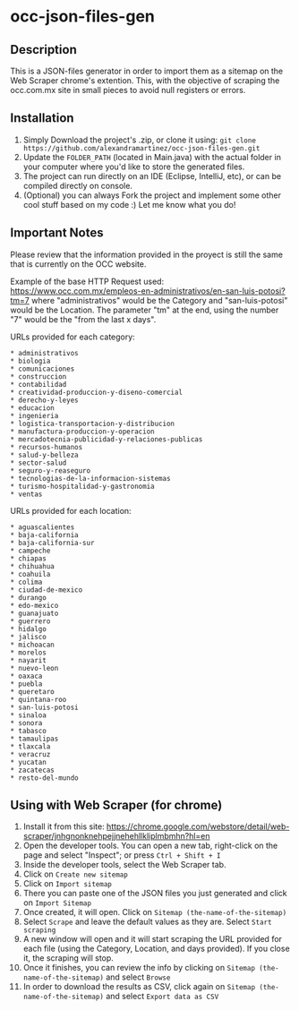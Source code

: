 # occ-json-files-gen

## Description

This is a JSON-files generator in order to import them as a sitemap on the Web Scraper chrome's extention. This, with the objective of scraping the occ.com.mx site in small pieces to avoid null registers or errors.

## Installation

1. Simply Download the project's .zip, or clone it using: `git clone https://github.com/alexandramartinez/occ-json-files-gen.git`
2. Update the `FOLDER_PATH` (located in Main.java) with the actual folder in your computer where you'd like to store the generated files.
3. The project can run directly on an IDE (Eclipse, IntelliJ, etc), or can be compiled directly on console.
4. (Optional) you can always Fork the project and implement some other cool stuff based on my code :) Let me know what you do!

## Important Notes

Please review that the information provided in the proyect is still the same that is currently on the OCC website.

Example of the base HTTP Request used: https://www.occ.com.mx/empleos-en-administrativos/en-san-luis-potosi?tm=7
    where "administrativos" would be the Category and "san-luis-potosi" would be the Location.
    The parameter "tm" at the end, using the number "7" would be the "from the last x days".

URLs provided for each category:

    * administrativos
    * biologia
    * comunicaciones
    * construccion
    * contabilidad
    * creatividad-produccion-y-diseno-comercial
    * derecho-y-leyes
    * educacion
    * ingenieria
    * logistica-transportacion-y-distribucion
    * manufactura-produccion-y-operacion
    * mercadotecnia-publicidad-y-relaciones-publicas
    * recursos-humanos
    * salud-y-belleza
    * sector-salud
    * seguro-y-reaseguro
    * tecnologias-de-la-informacion-sistemas
    * turismo-hospitalidad-y-gastronomia
    * ventas

URLs provided for each location:

    * aguascalientes
    * baja-california
    * baja-california-sur
    * campeche
    * chiapas
    * chihuahua
    * coahuila
    * colima
    * ciudad-de-mexico
    * durango
    * edo-mexico
    * guanajuato
    * guerrero
    * hidalgo
    * jalisco
    * michoacan
    * morelos
    * nayarit
    * nuevo-leon
    * oaxaca
    * puebla
    * queretaro
    * quintana-roo
    * san-luis-potosi
    * sinaloa
    * sonora
    * tabasco
    * tamaulipas
    * tlaxcala
    * veracruz
    * yucatan
    * zacatecas
    * resto-del-mundo

## Using with Web Scraper (for chrome)

1. Install it from this site: https://chrome.google.com/webstore/detail/web-scraper/jnhgnonknehpejjnehehllkliplmbmhn?hl=en
2. Open the developer tools. You can open a new tab, right-click on the page and select "Inspect"; or press `Ctrl + Shift + I`
3. Inside the developer tools, select the Web Scraper tab.
4. Click on `Create new sitemap`
5. Click on `Import sitemap`
6. There you can paste one of the JSON files you just generated and click on `Import Sitemap`
7. Once created, it will open. Click on `Sitemap (the-name-of-the-sitemap)`
8. Select `Scrape` and leave the default values as they are. Select `Start scraping`
9. A new window will open and it will start scraping the URL provided for each file (using the Category, Location, and days provided). If you close it, the scraping will stop.
10. Once it finishes, you can review the info by clicking on `Sitemap (the-name-of-the-sitemap)` and select `Browse`
11. In order to download the results as CSV, click again on `Sitemap (the-name-of-the-sitemap)` and select `Export data as CSV`